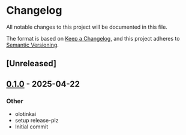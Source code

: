 # Changelog

All notable changes to this project will be documented in this file.

The format is based on [Keep a Changelog](https://keepachangelog.com/en/1.0.0/),
and this project adheres to [Semantic Versioning](https://semver.org/spec/v2.0.0.html).

## [Unreleased]

## [0.1.0](https://github.com/yinkaolotin/tjat/releases/tag/v0.1.0) - 2025-04-22

### Other

- olotinkai
- setup release-plz
- Initial commit
